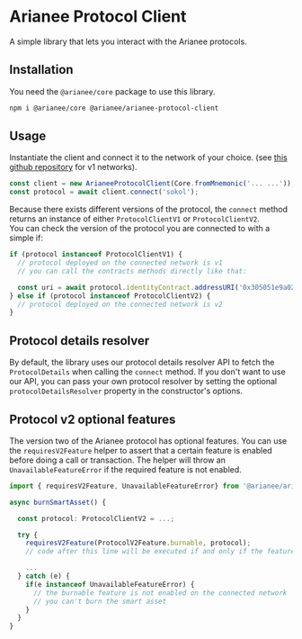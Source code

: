 # Arianee Protocol Client

A simple library that lets you interact with the Arianee protocols.

## Installation

You need the `@arianee/core` package to use this library.

```bash
npm i @arianee/core @arianee/arianee-protocol-client
```

## Usage

Instantiate the client and connect it to the network of your choice. (see [this github repository](https://github.com/Arianee/conventions/tree/main/public/contractAddresses) for v1 networks).

```typescript
const client = new ArianeeProtocolClient(Core.fromMnemonic('... ...'));
const protocol = await client.connect('sokol');
```

Because there exists different versions of the protocol, the `connect` method returns an instance of either `ProtocolClientV1` or `ProtocolClientV2`. \
You can check the version of the protocol you are connected to with a simple if:

```typescript
if (protocol instanceof ProtocolClientV1) {
  // protocol deployed on the connected network is v1
  // you can call the contracts methods directly like that:

  const uri = await protocol.identityContract.addressURI('0x305051e9a023fe881EE21cA43fd90c460B427Caa');
} else if (protocol instanceof ProtocolClientV2) {
  // protocol deployed on the connected network is v2
}
```

## Protocol details resolver

By default, the library uses our protocol details resolver API to fetch the `ProtocolDetails` when calling the `connect` method. If you don't want to use our API, you can pass your own protocol resolver by setting the optional `protocolDetailsResolver` property in the constructor's options.

## Protocol v2 optional features

The version two of the Arianee protocol has optional features. You can use the `requiresV2Feature` helper to assert that a certain feature is enabled before doing a call or transaction. The helper will throw an `UnavailableFeatureError` if the required feature is not enabled.

```typescript
import { requiresV2Feature, UnavailableFeatureError} from '@arianee/arianee-protocol-client';

async burnSmartAsset() {

  const protocol: ProtocolClientV2 = ...;

  try {
    requiresV2Feature(ProtocolV2Feature.burnable, protocol);
    // code after this line will be executed if and only if the feature is enabled

    ...
  } catch (e) {
    if(e instanceof UnavailableFeatureError) {
      // the burnable feature is not enabled on the connected network
      // you can't burn the smart asset
    }
  }
}
```
